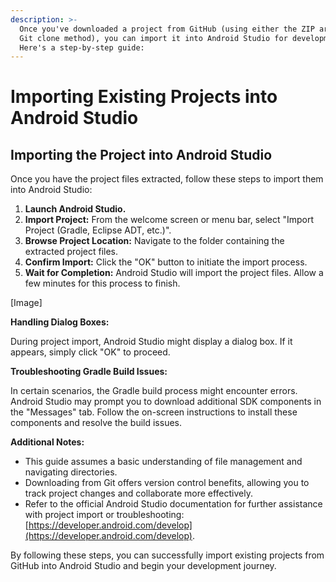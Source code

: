 ```yaml
---
description: >-
  Once you've downloaded a project from GitHub (using either the ZIP archive or
  Git clone method), you can import it into Android Studio for development.
  Here's a step-by-step guide:
---
```


# Importing Existing Projects into Android Studio

## **Importing the Project into Android Studio**

Once you have the project files extracted, follow these steps to import them into Android Studio:

1. **Launch Android Studio.**
2. **Import Project:** From the welcome screen or menu bar, select "Import Project (Gradle, Eclipse ADT, etc.)".
3. **Browse Project Location:** Navigate to the folder containing the extracted project files.
4. **Confirm Import:** Click the "OK" button to initiate the import process.
5. **Wait for Completion:** Android Studio will import the project files. Allow a few minutes for this process to finish.

\[Image]

**Handling Dialog Boxes:**

During project import, Android Studio might display a dialog box. If it appears, simply click "OK" to proceed.

**Troubleshooting Gradle Build Issues:**

In certain scenarios, the Gradle build process might encounter errors. Android Studio may prompt you to download additional SDK components in the "Messages" tab. Follow the on-screen instructions to install these components and resolve the build issues.

**Additional Notes:**

* This guide assumes a basic understanding of file management and navigating directories.
* Downloading from Git offers version control benefits, allowing you to track project changes and collaborate more effectively.
* Refer to the official Android Studio documentation for further assistance with project import or troubleshooting: [https://developer.android.com/develop](https://developer.android.com/develop).

By following these steps, you can successfully import existing projects from GitHub into Android Studio and begin your development journey.
